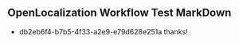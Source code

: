 ## OpenLocalization Workflow Test MarkDown
* db2eb6f4-b7b5-4f33-a2e9-e79d628e251a 
thanks!<!--HONumber=Mar16_HO4-->
